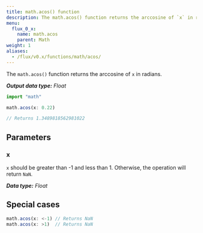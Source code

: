 ```yaml
---
title: math.acos() function
description: The math.acos() function returns the arccosine of `x` in radians.
menu:
  flux_0_x:
    name: math.acos
    parent: Math
weight: 1
aliases:
  - /flux/v0.x/functions/math/acos/
---
```


The `math.acos()` function returns the arccosine of `x` in radians.

_**Output data type:** Float_

```js
import "math"

math.acos(x: 0.22)

// Returns 1.3489818562981022
```

## Parameters

### x
`x` should be greater than -1 and less than 1.
Otherwise, the operation will return `NaN`.

_**Data type:** Float_

## Special cases
```js
math.acos(x: <-1) // Returns NaN
math.acos(x: >1)  // Returns NaN
```
